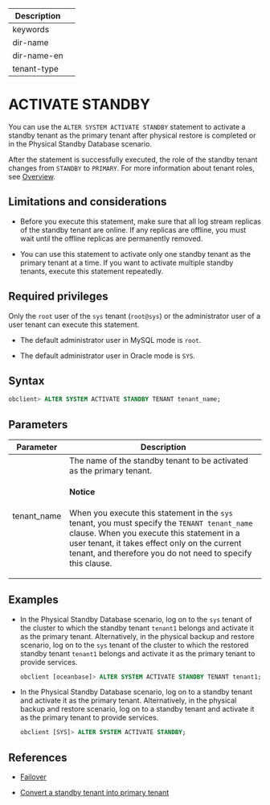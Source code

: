 | Description   |                 |
|---------------|-----------------|
| keywords      |                 |
| dir-name      |                 |
| dir-name-en   |                 |
| tenant-type   |                 |

# ACTIVATE STANDBY

You can use the `ALTER SYSTEM ACTIVATE STANDBY` statement to activate a standby tenant as the primary tenant after physical restore is completed or in the Physical Standby Database scenario.

After the statement is successfully executed, the role of the standby tenant changes from `STANDBY` to `PRIMARY`. For more information about tenant roles, see [Overview](../../../../../600.manage/400.high-availability/300.physical-standby-database-disaster-recovery/600.role-switch/100.role-switch-overview.md).

## Limitations and considerations

* Before you execute this statement, make sure that all log stream replicas of the standby tenant are online. If any replicas are offline, you must wait until the offline replicas are permanently removed.

* You can use this statement to activate only one standby tenant as the primary tenant at a time. If you want to activate multiple standby tenants, execute this statement repeatedly.

## Required privileges

Only the `root` user of the `sys` tenant (`root@sys`) or the administrator user of a user tenant can execute this statement. 

* The default administrator user in MySQL mode is `root`.

* The default administrator user in Oracle mode is `SYS`.

## Syntax

```sql
obclient> ALTER SYSTEM ACTIVATE STANDBY TENANT tenant_name;
```

## Parameters

| Parameter | Description |
|--------------|---------------------------------------------------------|
| tenant_name | The name of the standby tenant to be activated as the primary tenant. <main id="notice" type='notice'> <h4>Notice</h4> <p>When you execute this statement in the `sys` tenant, you must specify the <code>TENANT tenant_name</code> clause. When you execute this statement in a user tenant, it takes effect only on the current tenant, and therefore you do not need to specify this clause. </p></main> |

## Examples

* In the Physical Standby Database scenario, log on to the `sys` tenant of the cluster to which the standby tenant `tenant1` belongs and activate it as the primary tenant. Alternatively, in the physical backup and restore scenario, log on to the `sys` tenant of the cluster to which the restored standby tenant `tenant1` belongs and activate it as the primary tenant to provide services.

   ```sql
   obclient [oceanbase]> ALTER SYSTEM ACTIVATE STANDBY TENANT tenant1;
   ```

* In the Physical Standby Database scenario, log on to a standby tenant and activate it as the primary tenant. Alternatively, in the physical backup and restore scenario, log on to a standby tenant and activate it as the primary tenant to provide services.

   ```sql
   obclient [SYS]> ALTER SYSTEM ACTIVATE STANDBY;
   ```

## References

* [Failover](../../../../../600.manage/400.high-availability/300.physical-standby-database-disaster-recovery/600.role-switch/300.perform-failover.md)

* [Convert a standby tenant into primary tenant](../../../../../600.manage/600.backup-and-recovery/600.restore-data/600.active-standby-tenant.md)
